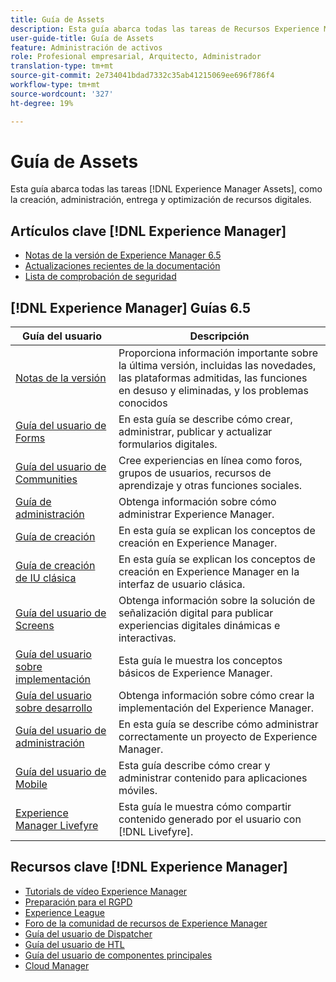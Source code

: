 ```yaml
---
title: Guía de Assets
description: Esta guía abarca todas las tareas de Recursos Experience Manager, como la creación, administración, entrega y optimización de recursos digitales.
user-guide-title: Guía de Assets
feature: Administración de activos
role: Profesional empresarial, Arquitecto, Administrador
translation-type: tm+mt
source-git-commit: 2e734041bdad7332c35ab41215069ee696f786f4
workflow-type: tm+mt
source-wordcount: '327'
ht-degree: 19%

---
```



# Guía de Assets

Esta guía abarca todas las tareas [!DNL Experience Manager Assets], como la creación, administración, entrega y optimización de recursos digitales.

## Artículos clave [!DNL Experience Manager]

<!-- TBD: Some of these links will soon be updated. Change these when new articles go live on docs.adobe.com.
-->

* [Notas de la versión de Experience Manager 6.5](/help/release-notes/home.md)
* [Actualizaciones recientes de la documentación](https://experienceleague.adobe.com/docs/experience-manager-release-information/aem-release-updates/doc-updates/documentation-updates.html)
* [Lista de comprobación de seguridad](/help/sites-administering/security-checklist.md)

## [!DNL Experience Manager] Guías 6.5

| Guía del usuario | Descripción |
|--- |---|
| [Notas de la versión](/help/release-notes/home.md) | Proporciona información importante sobre la última versión, incluidas las novedades, las plataformas admitidas, las funciones en desuso y eliminadas, y los problemas conocidos |
| [Guía del usuario de Forms](/help/forms/home.md) | En esta guía se describe cómo crear, administrar, publicar y actualizar formularios digitales. |
| [Guía del usuario de Communities](/help/communities/home.md) | Cree experiencias en línea como foros, grupos de usuarios, recursos de aprendizaje y otras funciones sociales. |
| [Guía de administración](/help/sites-administering/home.md) | Obtenga información sobre cómo administrar Experience Manager. |
| [Guía de creación](/help/sites-authoring/home.md) | En esta guía se explican los conceptos de creación en Experience Manager. |
| [Guía de creación de IU clásica](/help/sites-classic-ui-authoring/home.md) | En esta guía se explican los conceptos de creación en Experience Manager en la interfaz de usuario clásica. |
| [Guía del usuario de Screens](https://experienceleague.adobe.com/docs/experience-manager-screens/user-guide/aem-screens-introduction.html) | Obtenga información sobre la solución de señalización digital para publicar experiencias digitales dinámicas e interactivas. |
| [Guía del usuario sobre implementación](/help/sites-deploying/home.md) | Esta guía le muestra los conceptos básicos de Experience Manager. |
| [Guía del usuario sobre desarrollo](/help/sites-developing/home.md) | Obtenga información sobre cómo crear la implementación del Experience Manager. |
| [Guía del usuario de administración](/help/managing/home.md) | En esta guía se describe cómo administrar correctamente un proyecto de Experience Manager. |
| [Guía del usuario de Mobile](/help/mobile/home.md) | Esta guía describe cómo crear y administrar contenido para aplicaciones móviles. |
| [Experience Manager Livefyre](https://experienceleague.adobe.com/docs/livefyre/using/home.html) | Esta guía le muestra cómo compartir contenido generado por el usuario con [!DNL Livefyre]. |

## Recursos clave [!DNL Experience Manager]

* [Tutorials de vídeo Experience Manager](https://experienceleague.adobe.com/docs/experience-manager-learn/assets/overview.html?lang=en)
* [Preparación para el RGPD](/help/managing/data-protection-and-privacy.md)
* [Experience League](https://experienceleague.adobe.com/?mv=other#recommended/solutions/experience-manager)
* [Foro de la comunidad de recursos de Experience Manager](https://experienceleaguecommunities.adobe.com/t5/Adobe-Experience-Manager-Assets/ct-p/experience-manager-assets-community)
* [Guía del usuario de Dispatcher](https://experienceleague.adobe.com/docs/experience-manager-dispatcher/using/dispatcher.html?lang=es)
* [Guía del usuario de HTL](https://experienceleague.adobe.com/docs/experience-manager-htl/using/overview.html?lang=es)
* [Guía del usuario de componentes principales](https://experienceleague.adobe.com/docs/experience-manager-core-components/using/introduction.html?lang=es)
* [Cloud Manager](https://experienceleague.adobe.com/docs/experience-manager-cloud-manager/using/introduction-to-cloud-manager.html?lang=es)
